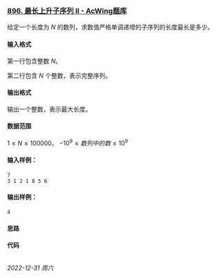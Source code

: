 ### [896. 最长上升子序列 II - AcWing题库](https://www.acwing.com/problem/content/898/)

给定一个长度为 $N$ 的数列，求数值严格单调递增的子序列的长度最长是多少。

#### 输入格式

第一行包含整数 $N$。

第二行包含 $N$ 个整数，表示完整序列。

#### 输出格式

输出一个整数，表示最大长度。

#### 数据范围

$1 \leq N \leq 100000，$
$−10^9 \leq 数列中的数 \leq 10^9$

#### 输入样例：

```
7
3 1 2 1 8 5 6
```

#### 输出样例：

```
4
```

#### 思路



#### 代码

```cpp
```


*2022-12-31 周六*
